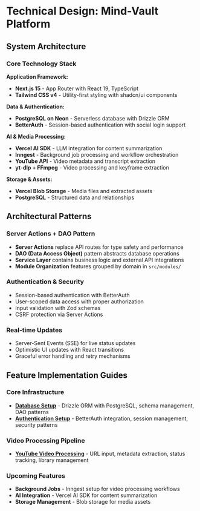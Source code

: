 # Technical Design: Mind-Vault Platform

## System Architecture

### Core Technology Stack

**Application Framework:**
- **Next.js 15** - App Router with React 19, TypeScript
- **Tailwind CSS v4** - Utility-first styling with shadcn/ui components

**Data & Authentication:**
- **PostgreSQL on Neon** - Serverless database with Drizzle ORM
- **BetterAuth** - Session-based authentication with social login support

**AI & Media Processing:**
- **Vercel AI SDK** - LLM integration for content summarization
- **Inngest** - Background job processing and workflow orchestration
- **YouTube API** - Video metadata and transcript extraction
- **yt-dlp + FFmpeg** - Video processing and keyframe extraction

**Storage & Assets:**
- **Vercel Blob Storage** - Media files and extracted assets
- **PostgreSQL** - Structured data and relationships

## Architectural Patterns

### Server Actions + DAO Pattern
- **Server Actions** replace API routes for type safety and performance
- **DAO (Data Access Object)** pattern abstracts database operations
- **Service Layer** contains business logic and external API integrations
- **Module Organization** features grouped by domain in `src/modules/`

### Authentication & Security
- Session-based authentication with BetterAuth
- User-scoped data access with proper authorization
- Input validation with Zod schemas
- CSRF protection via Server Actions

### Real-time Updates
- Server-Sent Events (SSE) for live status updates
- Optimistic UI updates with React transitions
- Graceful error handling and retry mechanisms

## Feature Implementation Guides

### Core Infrastructure
- **[Database Setup](./database-setup.md)** - Drizzle ORM with PostgreSQL, schema management, DAO patterns
- **[Authentication Setup](./authentication-setup.md)** - BetterAuth integration, session management, security patterns

### Video Processing Pipeline  
- **[YouTube Video Processing](./youtube-video-feature-implementation.md)** - URL input, metadata extraction, status tracking, library management

### Upcoming Features
- **Background Jobs** - Inngest setup for video processing workflows
- **AI Integration** - Vercel AI SDK for content summarization
- **Storage Management** - Blob storage for media assets
